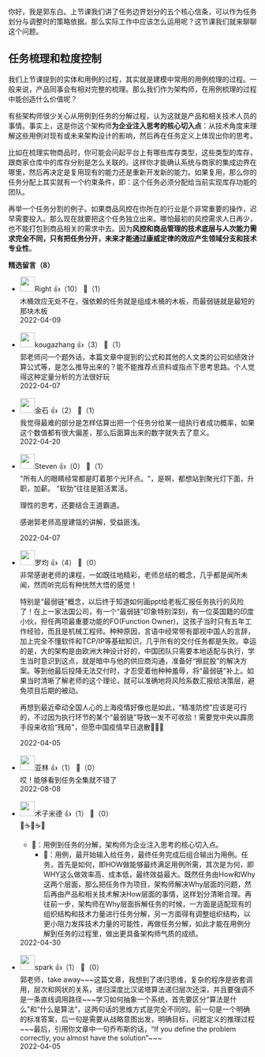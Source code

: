 你好，我是郭东白。上节课我们讲了任务边界划分的五个核心信条，可以作为任务划分与调整时的策略依据。那么实际工作中应该怎么运用呢？这节课我们就来聊聊这个问题。

## 任务梳理和粒度控制

我们上节课提到的实体和用例的过程，其实就是建模中常用的用例梳理的过程。一般来说，产品同事会有相对完整的梳理。那么我们作为架构师，在用例梳理的过程中能创造什么价值呢？

有些架构师很少关心从用例到任务的分解过程，认为这就是产品和相关技术人员的事情。事实上，这是你这个架构师**为企业注入思考的核心切入点**：从技术角度来理解这些用例对现有或未来架构设计的影响，然后再在任务定义上体现出你的思考。

比如在梳理实物商品时，你可能会问起平台上有哪些库存类型，这些类型的库存，跟商家仓库中的库存分别是怎么关联的。这样你才能确认系统与商家的集成边界在哪里，然后再决定是复用现有的能力还是重新开发新的能力。如果复用，那么你的任务分配上其实就有一个约束条件，即：这个任务必须分配给当前实现库存功能的团队。

再举一个任务分割的例子。如果商品风控在你所在的行业是个非常重要的操作，迟早需要投入。那么现在就要把这个任务独立出来。哪怕最初的风控需求人日再少，也不能打包到商品相关的需求中去。因为**风控和商品管理的技术底层与人次能力需求完全不同，只有把任务分开，未来才能通过康威定律的效应产生领域分支和技术专业性**。
<div><strong>精选留言（8）</strong></div><ul>
<li><img src="https://static001.geekbang.org/account/avatar/00/23/92/91/1df7f5ba.jpg" width="30px"><span>Right</span> 👍（10） 💬（1）<div>木桶效应无处不在，强依赖的任务就是组成木桶的木板，而最弱链就是最短的那块木板</div>2022-04-09</li><br/><li><img src="https://static001.geekbang.org/account/avatar/00/12/52/0a/65976e95.jpg" width="30px"><span>kougazhang</span> 👍（3） 💬（1）<div>郭老师问一个题外话，本篇文章中提到的公式和其他的人文类的公司如绩效计算公式等，是怎么推导出来的？能不能推荐点资料或指点下思考思路。个人觉得这种定量分析的方法很好玩</div>2022-04-07</li><br/><li><img src="http://thirdwx.qlogo.cn/mmopen/vi_32/cZN9xAaxlYHXTIGibcxP7HGNLWrorU5hw3ic7b6p2fe0JyE9yynibvWPW1CUJQl3iaMib79HOVjPnOkgW8msbMFImdw/132" width="30px"><span>金石</span> 👍（2） 💬（1）<div>我觉得最难的部分是怎样估算出把一个任务分给某一组执行者成功概率，如果这个数值都有很大偏差，那么后面算出来的数字就失去了意义。</div>2022-04-20</li><br/><li><img src="https://static001.geekbang.org/account/avatar/00/13/21/14/423a821f.jpg" width="30px"><span>Steven</span> 👍（0） 💬（1）<div>&quot;所有人的眼睛经常都是盯着那个光环点。&quot;，是啊，都想站到聚光灯下面，升职，加薪。
“软肋”往往是脏活累活。

理性的思考，还要结合王道霸道。

感谢郭老师高屋建瓴的讲解，受益匪浅。
</div>2022-04-07</li><br/><li><img src="https://static001.geekbang.org/account/avatar/00/2b/a0/50/390187f3.jpg" width="30px"><span>罗均</span> 👍（4） 💬（0）<div>非常感谢老师的课程，一如既往地精彩，老师总结的概念，几乎都是闻所未闻，然而听完后有种恍然大悟的感觉！

特别是“最弱链”概念，以后终于知道如何画ppt给老板汇报任务执行的风险了！在上一家法国公司，有一个“最弱链”印象特别深刻，有一位英国籍的印度小伙，担任两项最重要功能的FO(Function Owner)，这孩子当时只有五年工作经验，而且是机械工程师。种种原因，言语中经常带有鄙视中国人的言辞，加上完全不懂软件和TCP&#47;IP等基础知识，几乎所有的交付任务都是失败。幸运的是，大的架构是由欧洲大神设计好的，中国团队只需要本地适配与执行，学生当时意识到这点，就是暗中与他的供应商沟通，准备好“擦屁股”的解决方案。等到他最后投降无法交付时，才忍受着他种种羞辱，将“最弱链”补上。如果当时清晰了解老师的这个理论，就可以准确地将风险系数汇报给决策层，避免项目后期的被动。

再想到最近牵动全国人心的上海疫情好像也是如此，“精准防控”应该是可行的，不过因为执行环节的某个“最弱链”导致一发不可收拾！需要党中央以霹雳手段来收拾“残局”，但愿中国疫情早日退散🙏🙏🙏</div>2022-04-05</li><br/><li><img src="https://static001.geekbang.org/account/avatar/00/0f/8c/5c/3f164f66.jpg" width="30px"><span>亚林</span> 👍（1） 💬（0）<div>哎！能够看到任务全集就不错了</div>2022-08-08</li><br/><li><img src="https://static001.geekbang.org/account/avatar/00/1c/f6/27/c27599ae.jpg" width="30px"><span>术子米德</span> 👍（1） 💬（0）<div>🤔☕️🤔☕️🤔
* 📖：用例到任务的分解，架构师为企业注入思考的核心切入点。
    * 🤔：用例，最开始输入给任务，最终任务完成后组合输出为用例。任务，首先是如何，即HOW做能够最终满足用例所需，其次是为何，即WHY这么做效率高、成本低，最终效益最大。既然任务由How和Why这两个层面，那么把任务作为项目，架构师解决Why层面的问题，然后再由产品和相关技术解决How层面的事情，这样划分清晰合理。再往前一步，架构师在Why层面拆解任务的时候，一方面是适配现有的组织结构和技术力量进行任务分解，另一方面得有调整组织结构，以更小阻力发挥技术力量的可能性，再做任务分解，如此才能在用例分解到任务的过程里，做出更具备架构师气质的成绩。
</div>2022-04-30</li><br/><li><img src="https://static001.geekbang.org/account/avatar/00/11/09/fb/52a662b2.jpg" width="30px"><span>spark</span> 👍（1） 💬（0）<div>郭老师，take away~~~这篇文章，我想到了递归思维，复杂的程序是嵌套调用，层次和网状的关系，递归深度比汉诺塔算法递归层次还深，并且要强调不是一条直线调用路径~~~学习如何抽象一个系统，首先要区分“算法是什么”和“什么是算法”，这两句话的思维方式是完全不同的。前一句是一个明确的标准答案，后一句是需要从战略意图出发，明确目标，问题定义的推理过程~~~最后，引用你文章中一句乔布斯的话，“If you define the problem correctly, you almost have the solution”~~~</div>2022-04-05</li><br/>
</ul>